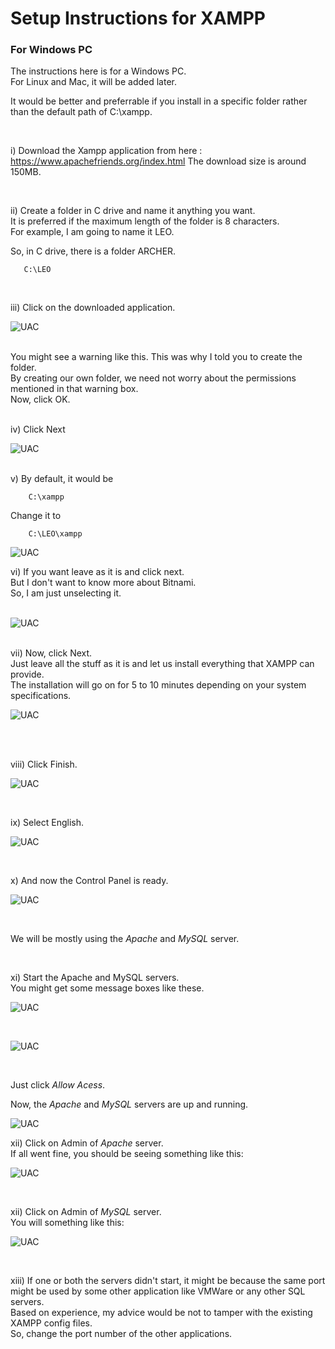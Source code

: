 # Setup Instructions for XAMPP


### For Windows PC


The instructions here is for a Windows PC. <br>
For Linux and Mac, it will be added later.


It would be better and preferrable if you install in a specific folder rather than the default path of
C:\xampp. 

<br>

i) Download the Xampp application from here : https://www.apachefriends.org/index.html
    The download size is around 150MB. 

<br>

ii) Create a folder in C drive and name it anything you want. <br>
    It is preferred if the maximum length of the folder is 8 characters.<br>
    For example, I am going to name it LEO.<br>

So, in C drive, there is a folder ARCHER.<br>
       
       C:\LEO

<br>

iii) Click on the downloaded application.<br>
        
![UAC](img/01_warning.png)

 <br>
You might see a warning like this. This was why I told you to create the folder. <br>
By creating our own folder, we need not worry about the permissions mentioned in that warning box.<br>
Now, click OK.<br><br>

iv) Click Next<br>

![UAC](img/02_step1.png)

<br>
v) By default, it would be <br>

        C:\xampp
        
  Change it to  <br>
  
        C:\LEO\xampp
   
  ![UAC](img/03_step2.png)
<br>

vi) If you want leave as it is and click next.<br>
But I don't want to know more about Bitnami.<br>
So, I am just unselecting it.<br><br>

![UAC](img/03_step3.png)

<br>
vii) Now, click Next.<br>
Just leave all the stuff as it is and let us install everything that XAMPP can provide. <br>
The installation will go on for 5 to 10 minutes depending on your system specifications. <br>

![UAC](img/04_step4.png)

<br><br>

viii) Click Finish.<br>

![UAC](img/05_step5.png)

<br>

ix) Select English.<br>

![UAC](img/06_step6.png)

<br>

x) And now the Control Panel is ready.

![UAC](img/07_step7.png)

<br>

We will be mostly using the _Apache_ and _MySQL_ server.

<br>

xi) Start the Apache and MySQL servers.<br>
You might get some message boxes like these.<br>

![UAC](img/08_warning1.png)

<br>

![UAC](img/08_warning2.png)

<br>

Just click _Allow Acess_.

Now, the _Apache_ and _MySQL_ servers are up and running.

![UAC](img/09_servers.png)
<br>

xii) Click on Admin of _Apache_ server. <br>
If all went fine, you should be seeing something like this: <br>

![UAC](img/10_apache.png)

<br>

xii) Click on Admin of _MySQL_ server. <br>
You will something like this: <br>

![UAC](img/11_phpmyadmin.png)

<br>

xiii) If one or both the servers didn't start, it might be because the same port might be used by some other application like VMWare or any other SQL servers. <br>
Based on experience, my advice would be not to tamper with the existing XAMPP config files. <br>
So, change the port number of the other applications. <br>
